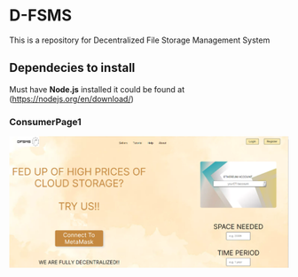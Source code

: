 # D-FSMS
This is a repository for Decentralized File Storage Management System 
## Dependecies to install
Must have **Node.js** installed it could be found at (https://nodejs.org/en/download/)

### ConsumerPage1 
![Shown Page1 ConsumerSide1](https://github.com/33Shivam/D-FSMS/blob/master/Assets/consumerpage1.png "Consumer Page1")

